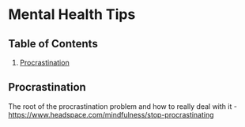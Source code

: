 # Mental Health Tips

## Table of Contents

1. [Procrastination](#procrastination)

## Procrastination

The root of the procrastination problem and how to really deal with it - https://www.headspace.com/mindfulness/stop-procrastinating
